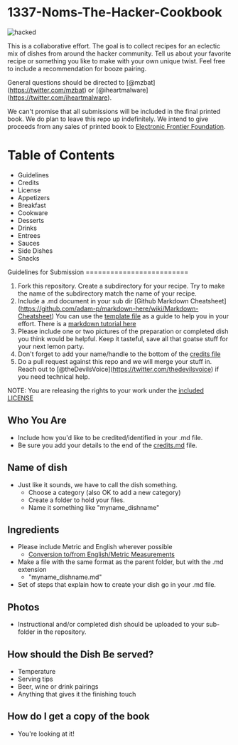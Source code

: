 1337-Noms-The-Hacker-Cookbook
=============================

![hacked](https://www.bitsmasher.net/tmp/hacked.jpg)

This is a collaborative effort. The goal is to collect recipes for an
eclectic mix of dishes from around the hacker community. Tell us about
your favorite recipe or something you like to make with your own unique
twist. Feel free to include a recommendation for booze pairing.

General questions should be directed to
\[\@mzbat\](<https://twitter.com/mzbat>) or
\[\@iheartmalware\](<https://twitter.com/iheartmalware>).

We can't promise that all submissions will be included in the final
printed book. We do plan to leave this repo up indefinitely. We intend
to give proceeds from any sales of printed book to [Electronic Frontier
Foundation](https://supporters.eff.org/shop).

Table of Contents
=================

<div id="toc_container">
<ul class="toc">
<li>
Guidelines

</li>
<li>
Credits

</li>
<li>
License

</li>
<li>
Appetizers

</li>
<li>
Breakfast

</li>
<li>
Cookware

</li>
<li>
Desserts

</li>
<li>
Drinks

</li>
<li>
Entrees

</li>
<li>
Sauces

</li>
<li>
Side Dishes

</li>
<li>
Snacks

</li>
</ul>
</div>
Guidelines for Submission
=========================

1.  Fork this repository. Create a subdirectory for your recipe. Try to
    make the name of the subdirectory match the name of your recipe.
2.  Include a .md document in your sub dir \[Github Markdown
    Cheatsheet\]
    (<https://github.com/adam-p/markdown-here/wiki/Markdown-Cheatsheet>)
    You can use the [template
    file](https://github.com/theDevilsVoice/1337-Noms-The-Hacker-Cookbook/blob/master/template.md)
    as a guide to help you in your effort. There is a [markdown tutorial
    here](http://www.markdowntutorial.com/)
3.  Please include one or two pictures of the preparation or completed
    dish you think would be helpful. Keep it tasteful, save all that
    goatse stuff for your next lemon party.
4.  Don't forget to add your name/handle to the bottom of the [credits
    file](https://github.com/theDevilsVoice/1337-Noms-The-Hacker-Cookbook/blob/master/credits.md)
5.  Do a pull request against this repo and we will merge your stuff in.
    Reach out to
    \[\@theDevilsVoice\](<https://twitter.com/thedevilsvoice>) if you
    need technical help.

NOTE: You are releasing the rights to your work under the [included
LICENSE](https://github.com/theDevilsVoice/1337-Noms-The-Hacker-Cookbook/blob/master/license.md)

Who You Are
-----------

-   Include how you'd like to be credited/identified in your .md file.
-   Be sure you add your details to the end of the
    [credits.md](https://github.com/theDevilsVoice/1337-Noms-The-Hacker-Cookbook/blob/master/credits.md)
    file.

Name of dish
------------

-   Just like it sounds, we have to call the dish something.
    -   Choose a category (also OK to add a new category)
    -   Create a folder to hold your files.
    -   Name it something like "myname\_dishname"

Ingredients
-----------

-   Please include Metric and English wherever possible
    -   [Conversion to/from English/Metric
        Measurements](http://www.sciencemadesimple.com/volume_conversion.php)
-   Make a file with the same format as the parent folder, but with the
    .md extension
    -   "myname\_dishname.md"
-   Set of steps that explain how to create your dish go in your .md
    file.

Photos
------

-   Instructional and/or completed dish should be uploaded to your
    sub-folder in the repository.

How should the Dish Be served?
------------------------------

-   Temperature
-   Serving tips
-   Beer, wine or drink pairings
-   Anything that gives it the finishing touch

How do I get a copy of the book
-------------------------------

-   You're looking at it!
